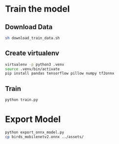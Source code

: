 # Train the model

## Download Data

```sh
sh download_train_data.sh
```

## Create virtualenv

```sh
virtualenv -p python3 .venv
source .venv/bin/activate
pip install pandas tensorflow pillow numpy tf2onnx
```

## Train

```sh
python train.py
```

# Export Model

```sh
python export_onnx_model.py
cp birds_mobilenetv2.onnx ../assets/
```

